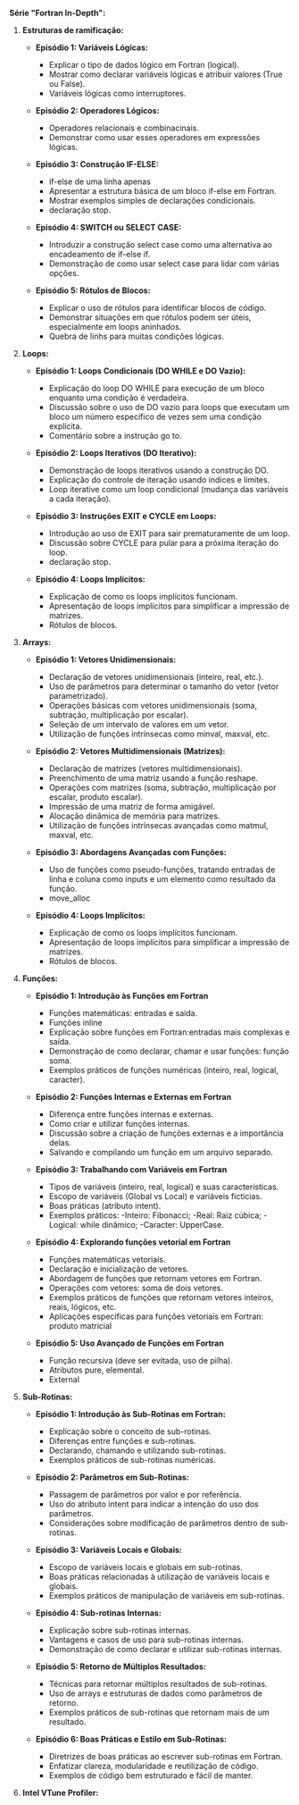 **Série "Fortran In-Depth":**
1. **Estruturas de ramificação:**
   - **Episódio 1: Variáveis Lógicas:**
      -  Explicar o tipo de dados lógico em Fortran (logical).
      -  Mostrar como declarar variáveis lógicas e atribuir valores (True ou False).
      -  Variáveis lógicas como interruptores.

    - **Episódio 2: Operadores Lógicos:**
      -  Operadores relacionais e combinacinais.
      -  Demonstrar como usar esses operadores em expressões lógicas.

    - **Episódio 3: Construção IF-ELSE:**
      -  if-else de uma linha apenas
      -  Apresentar a estrutura básica de um bloco if-else em Fortran.
      -  Mostrar exemplos simples de declarações condicionais.
      -  declaração stop.

    - **Episódio 4: SWITCH ou SELECT CASE:**
      -  Introduzir a construção select case como uma alternativa ao encadeamento de if-else if.
      -  Demonstração de como usar select case para lidar com várias opções.

    - **Episódio 5: Rótulos de Blocos:**
      -  Explicar o uso de rótulos para identificar blocos de código.
      -  Demonstrar situações em que rótulos podem ser úteis, especialmente em loops aninhados.
      -  Quebra de linhs para muitas condições lógicas.

2. **Loops:**
   - **Episódio 1: Loops Condicionais (DO WHILE e DO Vazio):**
      -  Explicação do loop DO WHILE para execução de um bloco enquanto uma condição é verdadeira.
      -  Discussão sobre o uso de DO vazio para loops que executam um bloco um número específico de vezes sem uma condição explícita.
      -  Comentário sobre a instrução go to.

    - **Episódio 2: Loops Iterativos (DO Iterativo):**
      -  Demonstração de loops iterativos usando a construção DO.
      -  Explicação do controle de iteração usando índices e limites.
      -  Loop iterative como um loop condicional (mudança das variáveis a cada iteração).

    - **Episódio 3: Instruções EXIT e CYCLE em Loops:**
      -  Introdução ao uso de EXIT para sair prematuramente de um loop.
      -  Discussão sobre CYCLE para pular para a próxima iteração do loop.
      -  declaração stop.

    - **Episódio 4: Loops Implícitos:**
      -  Explicação de como os loops implícitos funcionam.
      -  Apresentação de loops implícitos para simplificar a impressão de matrizes.
      -  Rótulos de blocos.

3. **Arrays:**
   - **Episódio 1: Vetores Unidimensionais:**
      -  Declaração de vetores unidimensionais (inteiro, real, etc.).
      -  Uso de parâmetros para determinar o tamanho do vetor (vetor parametrizado).
      -  Operações básicas com vetores unidimensionais (soma, subtração, multiplicação por escalar).
      -  Seleção de um intervalo de valores em um vetor.
      -  Utilização de funções intrínsecas como minval, maxval, etc.

    - **Episódio 2: Vetores Multidimensionais (Matrizes):**
      -  Declaração de matrizes (vetores multidimensionais).
      -  Preenchimento de uma matriz usando a função reshape.
      -  Operações com matrizes (soma, subtração, multiplicação por escalar, produto escalar).
      -  Impressão de uma matriz de forma amigável.
      -  Alocação dinâmica de memória para matrizes.
      -  Utilização de funções intrínsecas avançadas como matmul, maxval, etc.

    - **Episódio 3: Abordagens Avançadas com Funções:**
      -  Uso de funções como pseudo-funções, tratando entradas de linha e coluna como inputs e um elemento como resultado da função.
      -  move_alloc

    - **Episódio 4: Loops Implícitos:**
      -  Explicação de como os loops implícitos funcionam.
      -  Apresentação de loops implícitos para simplificar a impressão de matrizes.
      -  Rótulos de blocos.

4. **Funções:**
   - **Episódio 1: Introdução às Funções em Fortran**
      - Funções matemáticas: entradas e saída.
      - Funções inline
      - Explicação sobre funções em Fortran:entradas mais complexas e saída.
      - Demonstração de como declarar, chamar e usar funções: função soma.
      - Exemplos práticos de funções numéricas (inteiro, real, logical, caracter).

   - **Episódio 2: Funções Internas e Externas em Fortran**
      - Diferença entre funções internas e externas.
      - Como criar e utilizar funções internas.
      - Discussão sobre a criação de funções externas e a importância delas.
      - Salvando e compilando um função em um arquivo separado.

   - **Episódio 3: Trabalhando com Variáveis em Fortran**
      - Tipos de variáveis (inteiro, real, logical) e suas características.
      - Escopo de variáveis (Global vs Local) e variáveis fictícias.
      - Boas práticas (atributo intent).
      - Exemplos práticos:
        -Inteiro: Fibonacci;
        -Real: Raiz cúbica;
        -Logical: while dinâmico;
        -Caracter: UpperCase.

   - **Episódio 4: Explorando funções vetorial em Fortran**
      - Funções matemáticas vetoriais.
      - Declaração e inicialização de vetores.
      - Abordagem de funções que retornam vetores em Fortran.
      - Operações com vetores: soma de dois vetores.
      - Exemplos práticos de funções que retornam vetores inteiros, reais, lógicos, etc.
      - Aplicações específicas para funções vetoriais em Fortran: produto matricial

   - **Episódio 5: Uso Avançado de Funções em Fortran**
      - Função recursiva (deve ser evitada, uso de pilha).
      - Atributos pure, elemental.
      - External

4. **Sub-Rotinas:**
   - **Episódio 1: Introdução às Sub-Rotinas em Fortran:**
      -  Explicação sobre o conceito de sub-rotinas.
      -  Diferenças entre funções e sub-rotinas.
      -  Declarando, chamando e utilizando sub-rotinas.
      -  Exemplos práticos de sub-rotinas numéricas.

   - **Episódio 2: Parâmetros em Sub-Rotinas:**
      -  Passagem de parâmetros por valor e por referência.
      -  Uso do atributo intent para indicar a intenção do uso dos parâmetros.
      -  Considerações sobre modificação de parâmetros dentro de sub-rotinas.

   - **Episódio 3: Variáveis Locais e Globais:**
      -  Escopo de variáveis locais e globais em sub-rotinas.
      -  Boas práticas relacionadas à utilização de variáveis locais e globais.
      -  Exemplos práticos de manipulação de variáveis em sub-rotinas.

   - **Episódio 4: Sub-rotinas Internas:**
      -  Explicação sobre sub-rotinas internas.
      -  Vantagens e casos de uso para sub-rotinas internas.
      -  Demonstração de como declarar e utilizar sub-rotinas internas.

   - **Episódio 5: Retorno de Múltiplos Resultados:**
      -  Técnicas para retornar múltiplos resultados de sub-rotinas.
      -  Uso de arrays e estruturas de dados como parâmetros de retorno.
      -  Exemplos práticos de sub-rotinas que retornam mais de um resultado.

   - **Episódio 6: Boas Práticas e Estilo em Sub-Rotinas:**
      -  Diretrizes de boas práticas ao escrever sub-rotinas em Fortran.
      -  Enfatizar clareza, modularidade e reutilização de código.
      -  Exemplos de código bem estruturado e fácil de manter.

5. **Intel VTune Profiler:**